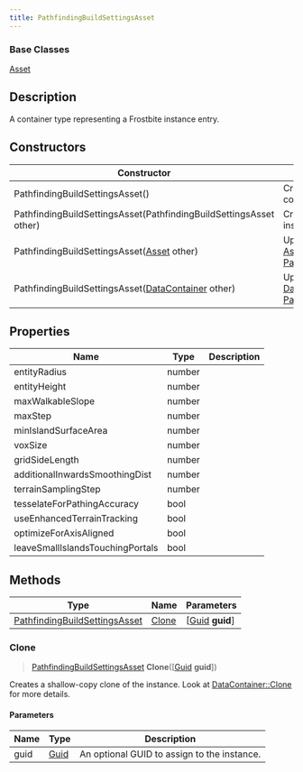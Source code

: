```yaml
---
title: PathfindingBuildSettingsAsset
---
```

### Base Classes

[Asset](Asset)

## Description

A container type representing a Frostbite instance entry.

## Constructors

| Constructor                                                                              | Description                                                                                                                                       |
| ---------------------------------------------------------------------------------------- | ------------------------------------------------------------------------------------------------------------------------------------------------- |
| PathfindingBuildSettingsAsset()                                                          | Create a new instance of this container type.                                                                                                     |
| PathfindingBuildSettingsAsset(PathfindingBuildSettingsAsset other)                       | Create a reference copy of an instance of the same type.                                                                                          |
| PathfindingBuildSettingsAsset([Asset](Asset) other)                                      | Upcast an instance of type [Asset](Asset) to [PathfindingBuildSettingsAsset](PathfindingBuildSettingsAsset).                                      |
| PathfindingBuildSettingsAsset([DataContainer](/vext/ref/shared/class/datacontainer) other) | Upcast an instance of type [DataContainer](/vext/ref/shared/class/datacontainer) to [PathfindingBuildSettingsAsset](PathfindingBuildSettingsAsset). |

## Properties

| Name                             | Type   | Description |
| -------------------------------- | ------ | ----------- |
| entityRadius                     | number |             |
| entityHeight                     | number |             |
| maxWalkableSlope                 | number |             |
| maxStep                          | number |             |
| minIslandSurfaceArea             | number |             |
| voxSize                          | number |             |
| gridSideLength                   | number |             |
| additionalInwardsSmoothingDist   | number |             |
| terrainSamplingStep              | number |             |
| tesselateForPathingAccuracy      | bool   |             |
| useEnhancedTerrainTracking       | bool   |             |
| optimizeForAxisAligned           | bool   |             |
| leaveSmallIslandsTouchingPortals | bool   |             |

## Methods

| Type                                                           | Name            | Parameters                                     |
| -------------------------------------------------------------- | --------------- | ---------------------------------------------- |
| [PathfindingBuildSettingsAsset](PathfindingBuildSettingsAsset) | [Clone](#clone) | \[[Guid](/vext/ref/shared/class/guid) **guid**\] |

### Clone

> [PathfindingBuildSettingsAsset](PathfindingBuildSettingsAsset) **Clone**(\[[Guid](/vext/ref/shared/class/guid) **guid**\])

Creates a shallow-copy clone of the instance. Look at [DataContainer::Clone](/vext/ref/shared/class/datacontainer#clone) for more details.

#### Parameters

| Name | Type         | Description                                 |
| ---- | ------------ | ------------------------------------------- |
| guid | [Guid](Guid) | An optional GUID to assign to the instance. |
